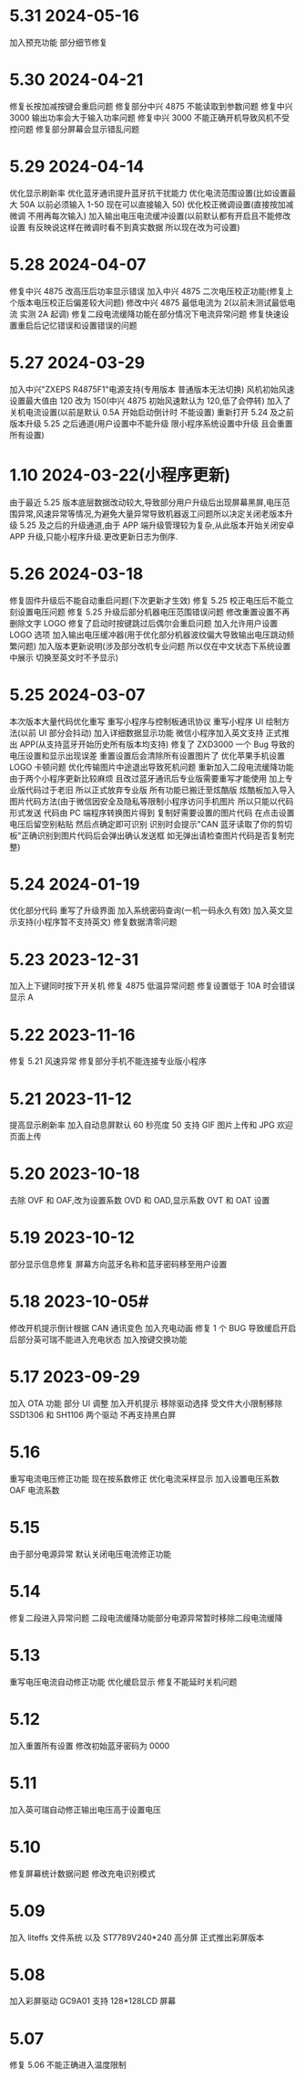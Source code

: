 # 5.31 2024-05-16

加入预充功能 部分细节修复

# 5.30 2024-04-21

修复长按加减按键会重启问题
修复部分中兴 4875 不能读取到参数问题
修复中兴 3000 输出功率会大于输入功率问题
修复中兴 3000 不能正确开机导致风机不受控问题
修复部分屏幕会显示错乱问题

# 5.29 2024-04-14

优化显示刷新率
优化蓝牙通讯提升蓝牙抗干扰能力
优化电流范围设置(比如设置最大 50A 以前必须输入 1-50 现在可以直接输入 50)
优化校正微调设置(直接按加减微调 不用再每次输入)
加入输出电压电流缓冲设置(以前默认都有开启且不能修改设置 有反映说这样在微调时看不到真实数据 所以现在改为可设置)

# 5.28 2024-04-07

修复中兴 4875 改高压后功率显示错误
加入中兴 4875 二次电压校正功能(修复上个版本电压校正后偏差较大问题)
修改中兴 4875 最低电流为 2(以前未测试最低电流 实测 2A 起调)
修复二段电流缓降功能在部分情况下电流异常问题
修复快速设置重启后记忆错误和设置错误的问题

# 5.27 2024-03-29

加入中兴"ZXEPS R4875F1"电源支持(专用版本 普通版本无法切换)
风机初始风速设置最大值由 120 改为 150(中兴 4875 初始风速默认为 120,低了会停转)
加入了关机电流设置(以前是默认 0.5A 开始启动倒计时 不能设置)
重新打开 5.24 及之前版本升级 5.25 之后通道(用户设置中不能升级 限小程序系统设置中升级 且会重置所有设置)

# 1.10 2024-03-22(小程序更新)

由于最近 5.25 版本底层数据改动较大,导致部分用户升级后出现屏幕黑屏,电压范围异常,风速异常等情况,为避免大量异常导致机器返工问题所以决定关闭老版本升级 5.25 及之后的升级通道,由于 APP 端升级管理较为复杂,从此版本开始关闭安卓 APP 升级,只能小程序升级.更改更新日志为倒序.

# 5.26 2024-03-18

修复固件升级后不能自动重启问题(下次更新才生效)
修复 5.25 校正电压后不能立刻设置电压问题
修复 5.25 升级后部分机器电压范围错误问题
修改重置设置不再删除文字 LOGO
修复了启动时按键跳过后偶尔会重启问题
加入允许用户设置 LOGO 选项
加入输出电压缓冲器(用于优化部分机器波纹偏大导致输出电压跳动频繁问题)
加入版本更新说明(涉及部分改机专业问题 所以仅在中文状态下系统设置中展示 切换至英文时不予显示)

# 5.25 2024-03-07

本次版本大量代码优化重写
重写小程序与控制板通讯协议
重写小程序 UI 绘制方法(以前 UI 部分会抖动)
加入详细数据显示功能
微信小程序加入英文支持
正式推出 APP(从支持蓝牙开始历史所有版本均支持)
修复了 ZXD3000 一个 Bug 导致的电压设置和显示出现误差
重置设置后会清除所有设置图片了
优化苹果手机设置 LOGO 卡顿问题
优化传输图片中途退出导致死机问题
重新加入二段电流缓降功能
由于两个小程序更新比较麻烦
且改过蓝牙通讯后专业版需要重写才能使用
加上专业版代码过于老旧
所以正式放弃专业版
所有功能已搬迁至炫酷版
炫酷板加入导入图片代码方法(由于微信因安全及隐私等限制小程序访问手机图片 所以只能以代码形式发送 代码由 PC 端程序转换图片得到 复制好需要设置的图片代码 在点击设置电压后留空别粘贴 然后点确定即可识别 识别时会提示"CAN 蓝牙读取了你的剪切板"正确识别到图片代码后会弹出确认发送框 如无弹出请检查图片代码是否复制完整)

# 5.24 2024-01-19

优化部分代码
重写了升级界面
加入系统密码查询(一机一码永久有效)
加入英文显示支持(小程序暂不支持英文)
修复数据清零问题

# 5.23 2023-12-31

加入上下键同时按下开关机
修复 4875 低温异常问题
修复设置低于 10A 时会错误显示 A

# 5.22 2023-11-16

修复 5.21 风速异常
修复部分手机不能连接专业版小程序

# 5.21 2023-11-12

提高显示刷新率
加入自动息屏默认 60 秒亮度 50
支持 GIF 图片上传和 JPG 欢迎页面上传

# 5.20 2023-10-18

去除 OVF 和 OAF,改为设置系数 OVD 和 OAD,显示系数 OVT 和 OAT 设置

# 5.19 2023-10-12

部分显示信息修复
屏幕方向蓝牙名称和蓝牙密码移至用户设置

# 5.18 2023-10-05#

修改开机提示倒计根据 CAN 通讯变色
加入充电动画
修复 1 个 BUG 导致缓启开启后部分英可瑞不能进入充电状态
加入按键交换功能

# 5.17 2023-09-29

加入 OTA 功能
部分 UI 调整
加入开机提示
移除驱动选择
受文件大小限制移除 SSD1306 和 SH1106 两个驱动
不再支持黑白屏

# 5.16

重写电流电压修正功能
现在按系数修正
优化电流采样显示
加入设置电压系数
OAF 电流系数

# 5.15

由于部分电源异常
默认关闭电压电流修正功能

# 5.14

修复二段进入异常问题
二段电流缓降功能部分电源异常暂时移除二段电流缓降

# 5.13

重写电压电流自动修正功能
优化缓启显示
修复不能延时关机问题

# 5.12

加入重置所有设置
修改初始蓝牙密码为 0000

# 5.11

加入英可瑞自动修正输出电压高于设置电压

# 5.10

修复屏幕统计数据问题
修改充电识别模式

# 5.09

加入 liteffs 文件系统
以及 ST7789V240\*240 高分屏
正式推出彩屏版本

# 5.08

加入彩屏驱动 GC9A01 支持
128\*128LCD 屏幕

# 5.07

修复 5.06 不能正确进入温度限制
